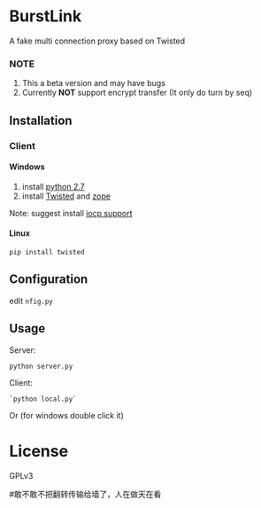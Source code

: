 BurstLink
===========

A fake multi connection proxy based on Twisted

### NOTE

1. This a beta version and may have bugs
2. Currently **NOT** support encrypt transfer (It only do turn by seq)

## Installation

### Client

#### Windows

1. install [python 2.7](https://www.python.org/ftp/python/2.7.8/python-2.7.8.msi)
2. install [Twisted](https://pypi.python.org/packages/2.7/T/Twisted/Twisted-14.0.2.win32-py2.7.msi) and [zope](https://pypi.python.org/packages/2.7/z/zope.interface/zope.interface-4.1.1.win32-py2.7.exe#md5=8b36e1fcd506ac9fb325ddf1c7238b07)

Note: suggest install [iocp support](http://sourceforge.net/projects/pywin32/files/pywin32/Build%20219/pywin32-219.win32-py2.7.exe/download)

#### Linux
    
    pip install twisted

## Configuration

edit `nfig.py`

## Usage

Server:

    python server.py

Client:
   
    `python local.py`
 Or (for windows double click it)
 
# License

GPLv3

#敢不敢不把翻转传输给墙了，人在做天在看

